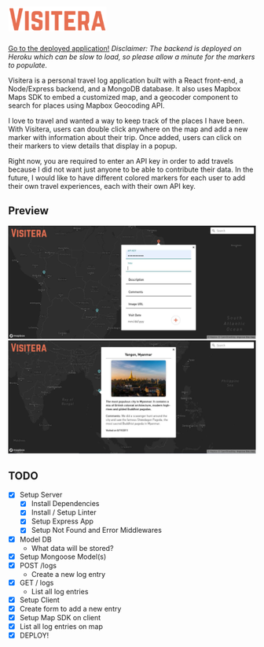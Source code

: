 # <img src="client/src/images/Visitera.png" height="50px">

[Go to the deployed application!](https://visitera.now.sh/)
_Disclaimer: The backend is deployed on Heroku which can be slow to load, so please allow a minute for the markers to populate._

Visitera is a personal travel log application built with a React front-end, a Node/Express backend, and a MongoDB database. It also uses Mapbox Maps SDK to embed a customized map, and a geocoder component to search for places using Mapbox Geocoding API.

I love to travel and wanted a way to keep track of the places I have been. With Visitera, users can double click anywhere on the map and add a new marker with information about their trip. Once added, users can click on their markers to view details that display in a popup.

Right now, you are required to enter an API key in order to add travels because I did not want just anyone to be able to contribute their data. In the future, I would like to have different colored markers for each user to add their own travel experiences, each with their own API key.

## Preview

![Screenshot](client/src/images/visitera-screenshot.JPG)
![Screenshot](client/src/images/visitera-screenshot2.JPG)

## TODO

- [x] Setup Server
  - [x] Install Dependencies
  - [x] Install / Setup Linter
  - [x] Setup Express App
  - [x] Setup Not Found and Error Middlewares
- [x] Model DB
  - What data will be stored?
- [x] Setup Mongoose Model(s)
- [x] POST /logs
  - Create a new log entry
- [x] GET / logs
  - List all log entries
- [x] Setup Client
- [x] Create form to add a new entry
- [x] Setup Map SDK on client
- [x] List all log entries on map
- [x] DEPLOY!
